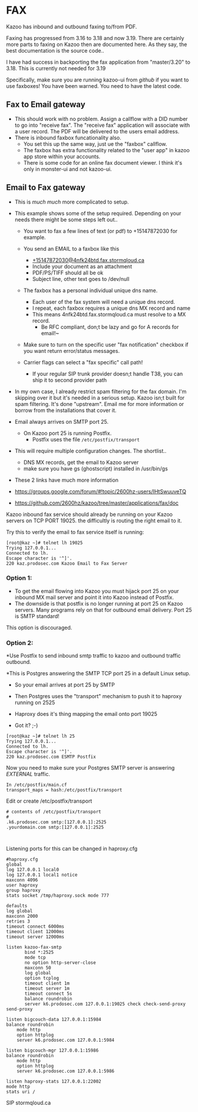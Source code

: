 # FAX

Kazoo has inbound and outbound faxing to/from PDF.

Faxing has progressed from 3.16 to 3.18 and now 3.19.  There are certainly more parts to faxing on Kazoo then are documented here.  As they say, the best documentation is the source code..

I have had success in backporting the fax application from "master/3.20" to 3.18.  This is currently not needed for 3.19

Specifically, make sure you are running kazoo-ui from *github* if you want to use faxboxes!  You have been warned.  You need to have the latest code.

## Fax to Email gateway
* This should work with no problem.  Assign a callflow with a DID number to go into "receive fax".  The "receive fax" application will associate with a user record.  The PDF will be delivered to the users email address.
* There is inbound faxbox funcationality also.  
  * You set this up the same way, just ue the "faxbox" callflow.
  * The faxbox has extra functionality related to the "user app" in kazoo app store within your accounts.
  * There is some code for an online fax document viewer.  I think it's only in monster-ui and not kazoo-ui.

## Email to Fax gateway
* This is _much_ _much_ more complicated to setup.
* This example shows some of the setup required.  Depending on your needs there might be some steps left out..
  * You want to fax a few lines of text (or pdf) to +15147872030 for example.
  * You send an EMAIL to a faxbox like this
    * +15147872030@4nfk24btd.fax.stormqloud.ca
    * Include your document as an attachment
    * PDF/PS/TIFF should all be ok
    * Subject line, other text goes to /dev/null
  * The faxbox has a personal individual unique dns name.
    * Each user of the fax system will need a unique dns record.
    * I repeat, each faxbox requires a unique dns MX record and name
     * This means 4nfk24btd.fax.stormqloud.ca must resolve to a MX record.
       *  Be RFC compliant, don;t be lazy and go for A records for email!~

  * Make sure to turn on the specific user "fax notification" checkbox if you want return error/status messages.
  * Carrier flags can select a "fax specific" call path!
    * If your regular SIP trunk provider doesn;t handle T38, you can ship it to second provider path
    
* In my own case, I already restrict spam filtering for the fax domain.  I'm skipping over it but it's needed in a serious setup.  Kazoo isn;t built for spam filtering.  It's done "upstream".   Email me for more information or borrow from the installations that cover it.

* Email always arrives on SMTP port 25.
  * On Kazoo port 25 is running Postfix.
    * Postfix uses the file 
     `/etc/postfix/transport`




* This will require multiple configuration changes.  The shortlist..
  * DNS MX records, get the email to Kazoo server
  * make sure you have gs (ghostscript) installed in /usr/bin/gs
  
* These 2 links have much more information
* https://groups.google.com/forum/#!topic/2600hz-users/IHtSwuuveTQ
* https://github.com/2600hz/kazoo/tree/master/applications/fax/doc


Kazoo inbound fax service should already be running on your Kazoo servers on TCP PORT 19025.  the difficultly is routing the right email to it.

Try this to verify the email to fax service itself is running:

```
[root@kaz ~]# telnet lh 19025
Trying 127.0.0.1...
Connected to lh.
Escape character is '^]'.
220 kaz.prodosec.com Kazoo Email to Fax Server
```


### Option 1: 
  * To get the email flowing into Kazoo you must hijack port 25 on your inbound MX mail server and point it into Kazoo instead of Postfix.
  * The downside is that postfix is no longer running at port 25 on Kazoo servers.  Many programs rely on that for outbound email delivery.  Port 25 is SMTP standard!
 
 This option is discouraged.

### Option 2:
*Use Postfix to send inbound smtp traffic to kazoo and outbound traffic outbound.

*This is Postgres answering the SMTP TCP port 25 in a default Linux setup.

  * So your email arrives at port 25 by SMTP
  * Then Postgres uses the "transport" mechanism to push it to haproxy running on 2525
  * Haproxy does it's thing mapping the email onto port 19025

* Got it? ;-)


```
[root@kaz ~]# telnet lh 25
Trying 127.0.0.1...
Connected to lh.
Escape character is '^]'.
220 kaz.prodosec.com ESMTP Postfix

```

Now you need to make sure your Postgres SMTP server is answering *EXTERNAL* traffic.

```
In /etc/postfix/main.cf
transport_maps = hash:/etc/postfix/transport
```

Edit or create /etc/postfix/transport

```
# contents of /etc/postfix/transport
#
.k6.prodosec.com smtp:[127.0.0.1]:2525
.yourdomain.com smtp:[127.0.0.1]:2525



```





Listening ports for this can be changed in haproxy.cfg


```
#haproxy.cfg
global
log 127.0.0.1 local0
log 127.0.0.1 local1 notice
maxconn 4096
user haproxy
group haproxy
stats socket /tmp/haproxy.sock mode 777

defaults
log global
maxconn 2000
retries 3
timeout connect 6000ms
timeout client 12000ms
timeout server 12000ms

listen kazoo-fax-smtp
       bind *:2525
       mode tcp
       no option http-server-close
       maxconn 50
       log global
       option tcplog
       timeout client 1m
       timeout server 1m
       timeout connect 5s
       balance roundrobin
       server k6.prodosec.com 127.0.0.1:19025 check check-send-proxy send-proxy

listen bigcouch-data 127.0.0.1:15984
balance roundrobin
    mode http
    option httplog
    server k6.prodosec.com 127.0.0.1:5984

listen bigcouch-mgr 127.0.0.1:15986
balance roundrobin
    mode http
    option httplog
    server k6.prodosec.com 127.0.0.1:5986

listen haproxy-stats 127.0.0.1:22002
mode http
stats uri /

```
SIP stormqloud.ca

